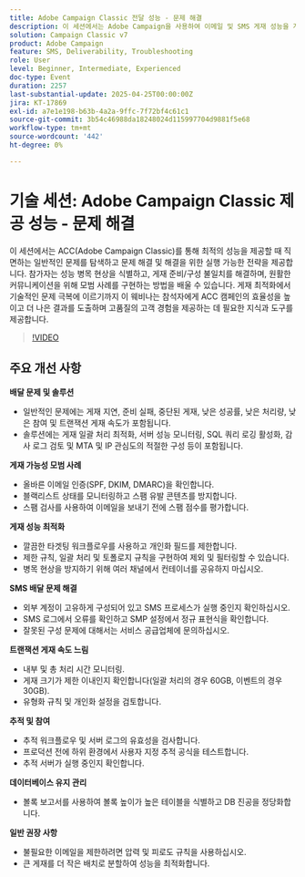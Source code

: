 ```yaml
---
title: Adobe Campaign Classic 전달 성능 - 문제 해결
description: 이 세션에서는 Adobe Campaign을 사용하여 이메일 및 SMS 게재 성능을 개선하는 주요 전략에 대해 다룹니다. 이 솔루션은 일괄 처리 최적화, SQL 로깅, 서버 성능 모니터링과 같은 솔루션을 제공하여 게재 지연, 낮은 처리량, 트랜잭션 속도 저하와 같은 일반적인 문제를 해결했습니다. 전달성 모범 사례에는 적절한 이메일 인증(SPF, DKIM, DMARC), 블랙리스트 모니터링 및 스팸 확인이 포함되었습니다. 성능을 향상하기 위해 전문가들은 깨끗한 워크플로, 조절 규칙 및 공유 컨테이너를 피하는 것을 권장합니다. 적절한 외부 계정 설정 및 로그 분석에 초점을 맞춘 SMS 게재 팁입니다. 이 세션은 또한 추적 유효성 검사, 일괄 보고서를 사용한 데이터베이스 유지 관리 및 참여를 높이기 위한 압력/피로 규칙 적용을 강조했습니다. 세션 레코딩은 이메일을 통해 공유되고 Adobe Experience 사이트에 게시됩니다.
solution: Campaign Classic v7
product: Adobe Campaign
feature: SMS, Deliverability, Troubleshooting
role: User
level: Beginner, Intermediate, Experienced
doc-type: Event
duration: 2257
last-substantial-update: 2025-04-25T00:00:00Z
jira: KT-17869
exl-id: a7e1e198-b63b-4a2a-9ffc-7f72bf4c61c1
source-git-commit: 3b54c46988da18248024d115997704d9881f5e68
workflow-type: tm+mt
source-wordcount: '442'
ht-degree: 0%

---
```


# 기술 세션: Adobe Campaign Classic 제공 성능 - 문제 해결

이 세션에서는 ACC(Adobe Campaign Classic)를 통해 최적의 성능을 제공할 때 직면하는 일반적인 문제를 탐색하고 문제 해결 및 해결을 위한 실행 가능한 전략을 제공합니다. 참가자는 성능 병목 현상을 식별하고, 게재 준비/구성 불일치를 해결하며, 원활한 커뮤니케이션을 위해 모범 사례를 구현하는 방법을 배울 수 있습니다. 게재 최적화에서 기술적인 문제 극복에 이르기까지 이 웨비나는 참석자에게 ACC 캠페인의 효율성을 높이고 더 나은 결과를 도출하며 고품질의 고객 경험을 제공하는 데 필요한 지식과 도구를 제공합니다.

>[!VIDEO](https://video.tv.adobe.com/v/3457826/?learn=on&enablevpops)

## 주요 개선 사항

**배달 문제 및 솔루션**

* 일반적인 문제에는 게재 지연, 준비 실패, 중단된 게재, 낮은 성공률, 낮은 처리량, 낮은 참여 및 트랜잭션 게재 속도가 포함됩니다.
* 솔루션에는 게재 일괄 처리 최적화, 서버 성능 모니터링, SQL 쿼리 로깅 활성화, 감사 로그 검토 및 MTA 및 IP 관심도의 적절한 구성 등이 포함됩니다.

**게재 가능성 모범 사례**

* 올바른 이메일 인증(SPF, DKIM, DMARC)을 확인합니다.
* 블랙리스트 상태를 모니터링하고 스팸 유발 콘텐츠를 방지합니다.
* 스팸 검사를 사용하여 이메일을 보내기 전에 스팸 점수를 평가합니다.

**게재 성능 최적화**

* 깔끔한 타겟팅 워크플로우를 사용하고 개인화 필드를 제한합니다.
* 제한 규칙, 일괄 처리 및 토폴로지 규칙을 구현하여 제외 및 필터링할 수 있습니다.
* 병목 현상을 방지하기 위해 여러 채널에서 컨테이너를 공유하지 마십시오.

**SMS 배달 문제 해결**

* 외부 계정이 고유하게 구성되어 있고 SMS 프로세스가 실행 중인지 확인하십시오.
* SMS 로그에서 오류를 확인하고 SMP 설정에서 정규 표현식을 확인합니다.
* 잘못된 구성 문제에 대해서는 서비스 공급업체에 문의하십시오.

**트랜잭션 게재 속도 느림**

* 내부 및 총 처리 시간 모니터링.
* 게재 크기가 제한 이내인지 확인합니다(일괄 처리의 경우 60GB, 이벤트의 경우 30GB).
* 유형화 규칙 및 개인화 설정을 검토합니다.

**추적 및 참여**

* 추적 워크플로우 및 서버 로그의 유효성을 검사합니다.
* 프로덕션 전에 하위 환경에서 사용자 지정 추적 공식을 테스트합니다.
* 추적 서버가 실행 중인지 확인합니다.

**데이터베이스 유지 관리**

* 볼록 보고서를 사용하여 볼록 높이가 높은 테이블을 식별하고 DB 진공을 정당화합니다.

**일반 권장 사항**

* 불필요한 이메일을 제한하려면 압력 및 피로도 규칙을 사용하십시오.
* 큰 게재를 더 작은 배치로 분할하여 성능을 최적화합니다.
